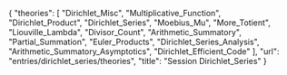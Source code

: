 {
    "theories": [
        "Dirichlet_Misc",
        "Multiplicative_Function",
        "Dirichlet_Product",
        "Dirichlet_Series",
        "Moebius_Mu",
        "More_Totient",
        "Liouville_Lambda",
        "Divisor_Count",
        "Arithmetic_Summatory",
        "Partial_Summation",
        "Euler_Products",
        "Dirichlet_Series_Analysis",
        "Arithmetic_Summatory_Asymptotics",
        "Dirichlet_Efficient_Code"
    ],
    "url": "entries/dirichlet_series/theories",
    "title": "Session Dirichlet_Series"
}